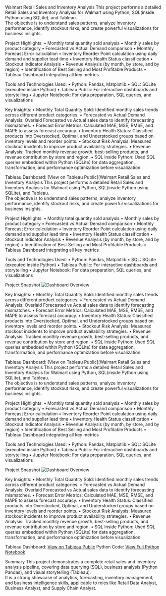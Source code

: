 Walmart Retail Sales and Inventory Analysis
This project performs a detailed Retail Sales and Inventory Analysis for Walmart using Python, SQL(inside Python using SQLite), and Tableau.  
The objective is to understand sales patterns, analyze inventory performance, identify stockout risks, and create powerful visualizations for business insights.


 Project Highlights:
	•	Monthly total quantity sold analysis
	•	Monthly sales by product category
	•	Forecasted vs Actual Demand comparison
	•	Monthly Forecast Error calculation
	•	Inventory Reorder Point calculation using daily demand and supplier lead time
	•	Inventory Health Status classification
	•	Stockout Indicator Analysis
	•	Revenue Analysis (by month, by store, and by region)
	•	Identification of Best Selling and Most Profitable Products
	•	Tableau Dashboard integrating all key metrics



Tools and Technologies Used:
	•	Python: Pandas, Matplotlib
	•	SQL: SQLite (executed inside Python)
	•	Tableau Public: For interactive dashboards and storytelling
	•	Jupyter Notebook: For data preparation, SQL queries, and visualizations

Key Insights:
	•	Monthly Total Quantity Sold: Identified monthly sales trends across different product categories.
	•	Forecasted vs Actual Demand Analysis: Overlaid Forecasted vs Actual sales data to identify forecasting mismatches.
	•	Forecast Error Metrics: Calculated MAE, MSE, RMSE, and MAPE to assess forecast accuracy.
	•	Inventory Health Status: Classified products into Overstocked, Optimal, and Understocked groups based on inventory levels and reorder points.
	•	Stockout Risk Analysis: Measured stockout incidents to improve product availability strategies.
	•	Revenue Analysis: Tracked monthly revenue growth, best-selling products, and revenue contribution by store and region.
	•	SQL Inside Python: Used SQL queries embedded within Python (SQLite) for data aggregation, transformation, and performance optimization before visualization.


Tableau Dashboard: [View on Tableau Public](Walmart Retail Sales and Inventory Analysis
This project performs a detailed Retail Sales and Inventory Analysis for Walmart using Python, SQL(inside Python using SQLite), and Tableau.  
The objective is to understand sales patterns, analyze inventory performance, identify stockout risks, and create powerful visualizations for business insights.


 Project Highlights:
	•	Monthly total quantity sold analysis
	•	Monthly sales by product category
	•	Forecasted vs Actual Demand comparison
	•	Monthly Forecast Error calculation
	•	Inventory Reorder Point calculation using daily demand and supplier lead time
	•	Inventory Health Status classification
	•	Stockout Indicator Analysis
	•	Revenue Analysis (by month, by store, and by region)
	•	Identification of Best Selling and Most Profitable Products
	•	Tableau Dashboard integrating all key metrics



Tools and Technologies Used:
	•	Python: Pandas, Matplotlib
	•	SQL: SQLite (executed inside Python)
	•	Tableau Public: For interactive dashboards and storytelling
	•	Jupyter Notebook: For data preparation, SQL queries, and visualizations

Project Snapshot
![Dashboard Overview](screenshots/dashboard.png)

Key Insights:
	•	Monthly Total Quantity Sold: Identified monthly sales trends across different product categories.
	•	Forecasted vs Actual Demand Analysis: Overlaid Forecasted vs Actual sales data to identify forecasting mismatches.
	•	Forecast Error Metrics: Calculated MAE, MSE, RMSE, and MAPE to assess forecast accuracy.
	•	Inventory Health Status: Classified products into Overstocked, Optimal, and Understocked groups based on inventory levels and reorder points.
	•	Stockout Risk Analysis: Measured stockout incidents to improve product availability strategies.
	•	Revenue Analysis: Tracked monthly revenue growth, best-selling products, and revenue contribution by store and region.
	•	SQL Inside Python: Used SQL queries embedded within Python (SQLite) for data aggregation, transformation, and performance optimization before visualization.


Tableau Dashboard: [View on Tableau Public](Walmart Retail Sales and Inventory Analysis
This project performs a detailed Retail Sales and Inventory Analysis for Walmart using Python, SQL(inside Python using SQLite), and Tableau.  
The objective is to understand sales patterns, analyze inventory performance, identify stockout risks, and create powerful visualizations for business insights.


 Project Highlights:
	•	Monthly total quantity sold analysis
	•	Monthly sales by product category
	•	Forecasted vs Actual Demand comparison
	•	Monthly Forecast Error calculation
	•	Inventory Reorder Point calculation using daily demand and supplier lead time
	•	Inventory Health Status classification
	•	Stockout Indicator Analysis
	•	Revenue Analysis (by month, by store, and by region)
	•	Identification of Best Selling and Most Profitable Products
	•	Tableau Dashboard integrating all key metrics



Tools and Technologies Used:
	•	Python: Pandas, Matplotlib
	•	SQL: SQLite (executed inside Python)
	•	Tableau Public: For interactive dashboards and storytelling
	•	Jupyter Notebook: For data preparation, SQL queries, and visualizations

Project Snapshot
![Dashboard Overview](screenshots/dashboard.png)

Key Insights:
	•	Monthly Total Quantity Sold: Identified monthly sales trends across different product categories.
	•	Forecasted vs Actual Demand Analysis: Overlaid Forecasted vs Actual sales data to identify forecasting mismatches.
	•	Forecast Error Metrics: Calculated MAE, MSE, RMSE, and MAPE to assess forecast accuracy.
	•	Inventory Health Status: Classified products into Overstocked, Optimal, and Understocked groups based on inventory levels and reorder points.
	•	Stockout Risk Analysis: Measured stockout incidents to improve product availability strategies.
	•	Revenue Analysis: Tracked monthly revenue growth, best-selling products, and revenue contribution by store and region.
	•	SQL Inside Python: Used SQL queries embedded within Python (SQLite) for data aggregation, transformation, and performance optimization before visualization.


Tableau Dashboard: [View on Tableau Public](https://public.tableau.com/views/walmarttableaupublic-1/AnalysisDashboard?:language=en-US&:sid=&:redirect=auth&:display_count=n&:origin=viz_share_link)
Python Code: [View Full Python Notebook](Walmart_Project.ipynb)

Summary
This project demonstrates a complete retail sales and inventory analysis pipeline, covering data querying (SQL), business analysis (Python Pandas), and visual storytelling (Tableau).  
It is a strong showcase of analytics, forecasting, inventory management, and business intelligence skills, applicable to roles like Retail Data Analyst, Business Analyst, and Supply Chain Analyst.

